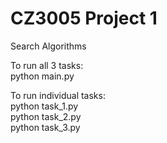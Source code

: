 # CZ3005 Project 1
Search Algorithms

To run all 3 tasks:  
python main.py

To run individual tasks:  
python task_1.py  
python task_2.py  
python task_3.py